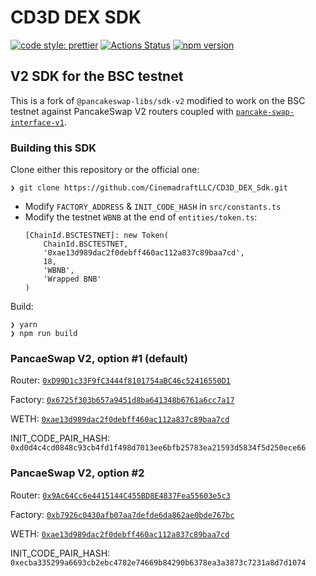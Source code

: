 # CD3D DEX SDK

[![code style: prettier](https://img.shields.io/badge/code_style-prettier-ff69b4.svg?style=flat-square)](https://github.com/prettier/prettier)
[![Actions Status](https://github.com/pancakeswap/pancakeswap-sdk/workflows/CI/badge.svg)](https://github.com/pancakeswap/pancakeswap-sdk)
[![npm version](https://img.shields.io/npm/v/@pancakeswap-lib/sdk/latest.svg)](https://www.npmjs.com/package/@pancakeswap-lib/sdk/v/latest)

## V2 SDK for the BSC testnet

This is a fork of `@pancakeswap-libs/sdk-v2` modified to work on the BSC testnet against PancakeSwap V2 routers coupled with [`pancake-swap-interface-v1`](https://github.com/pancakeswap/pancake-swap-interface-v1).

### Building this SDK

Clone either this repository or the official one:
```
❯ git clone https://github.com/CinemadraftLLC/CD3D_DEX_Sdk.git
```

- Modify `FACTORY_ADDRESS` & `INIT_CODE_HASH` in `src/constants.ts`
- Modify the testnet `WBNB` at the end of `entities/token.ts`:
    ```
    [ChainId.BSCTESTNET]: new Token(
        ChainId.BSCTESTNET,
        '0xae13d989dac2f0debff460ac112a837c89baa7cd',
        18,
        'WBNB',
        'Wrapped BNB'
    )
    ```

Build:
```
❯ yarn
❯ npm run build
```

### PancaeSwap V2, option #1 (default)
Router: [`0xD99D1c33F9fC3444f8101754aBC46c52416550D1`](https://testnet.bscscan.com/address/0xD99D1c33F9fC3444f8101754aBC46c52416550D1)

Factory: [`0x6725f303b657a9451d8ba641348b6761a6cc7a17`](https://testnet.bscscan.com/address/0x6725f303b657a9451d8ba641348b6761a6cc7a17)

WETH: [`0xae13d989dac2f0debff460ac112a837c89baa7cd`](https://testnet.bscscan.com/address/0xae13d989dac2f0debff460ac112a837c89baa7cd)

INIT_CODE_PAIR_HASH: `0xd0d4c4cd0848c93cb4fd1f498d7013ee6bfb25783ea21593d5834f5d250ece66`


### PancaeSwap V2, option #2
Router: [`0x9Ac64Cc6e4415144C455BD8E4837Fea55603e5c3`](https://testnet.bscscan.com/address/0x9Ac64Cc6e4415144C455BD8E4837Fea55603e5c3)

Factory: [`0xb7926c0430afb07aa7defde6da862ae0bde767bc`](https://testnet.bscscan.com/address/0xb7926c0430afb07aa7defde6da862ae0bde767bc)

WETH: [`0xae13d989dac2f0debff460ac112a837c89baa7cd`](https://testnet.bscscan.com/address/0xae13d989dac2f0debff460ac112a837c89baa7cd)

INIT_CODE_PAIR_HASH: `0xecba335299a6693cb2ebc4782e74669b84290b6378ea3a3873c7231a8d7d1074`



